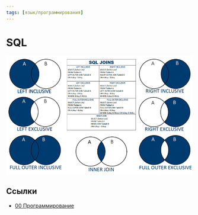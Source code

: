 ```yaml
---
tags: [язык/программирования]
---
```

# SQL

![sql join](../assets/sql-join.png)

## Ссылки

* [00 Программирование](00%20Программирование.md)
